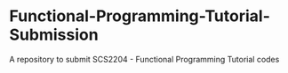 # Functional-Programming-Tutorial-Submission
A repository to submit SCS2204 - Functional Programming Tutorial codes
